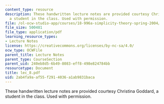 ```yaml
---
content_type: resource
description: These handwritten lecture notes are provided courtesy Christina Goddard,
  a student in the class. Used with permission.
file: /ol-ocw-studio-app/courses/18-996a-simplicity-theory-spring-2004/2ab4fa9aaf55f2914036a1ab9831baca_lec_8.pdf
file_size: 500481
file_type: application/pdf
learning_resource_types:
- Lecture Notes
license: https://creativecommons.org/licenses/by-nc-sa/4.0/
ocw_type: OCWFile
parent_title: Lecture Notes
parent_type: CourseSection
parent_uid: 240eb8d5-6b49-8083-eff8-498e824784bb
resourcetype: Document
title: lec_8.pdf
uid: 2ab4fa9a-af55-f291-4036-a1ab9831baca
---
```

These handwritten lecture notes are provided courtesy Christina Goddard, a student in the class. Used with permission.